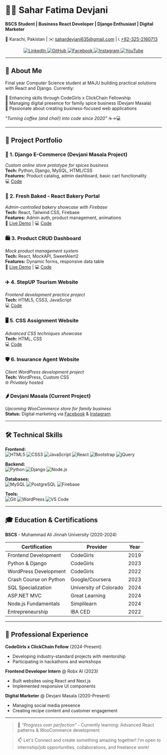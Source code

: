 # 👩‍💻 Sahar Fatima Devjani  
**BSCS Student | Business React Developer | Django Enthusiast | Digital Marketer**  

📍 Karachi, Pakistan | ✉️ [sahardevjani635@gmail.com](mailto:sahardevjani635@gmail.com) | 📞 [+92-325-2160713](tel:+923252160713)  

<div align="center">
  <a href="https://pk.linkedin.com/in/saharfatimadevjani" target="_blank">
    <img src="https://img.shields.io/badge/LinkedIn-0077B5?style=for-the-badge&logo=linkedin&logoColor=white" alt="LinkedIn"/>
  </a>
  <a href="https://github.com/SaharFatimaDevjani" target="_blank">
    <img src="https://img.shields.io/badge/GitHub-100000?style=for-the-badge&logo=github&logoColor=white" alt="GitHub"/>
  </a>
  <a href="https://www.facebook.com/SaharFatimaDevjani/" target="_blank">
    <img src="https://img.shields.io/badge/Facebook-1877F2?style=for-the-badge&logo=facebook&logoColor=white" alt="Facebook"/>
  </a>
  <a href="https://www.instagram.com/saharfatimadevjani/" target="_blank">
    <img src="https://img.shields.io/badge/Instagram-E4405F?style=for-the-badge&logo=instagram&logoColor=white" alt="Instagram"/>
  </a>
  <a href="https://www.youtube.com/channel/UC8F5iBdq19ZMwjFoQYvrB7g" target="_blank">
    <img src="https://img.shields.io/badge/YouTube-FF0000?style=for-the-badge&logo=youtube&logoColor=white" alt="YouTube"/>
  </a>
</div>

---

## 🧩 About Me  

Final year Computer Science student at MAJU building practical solutions with React and Django. Currently:  

🔹 Enhancing skills through CodeGirls x ClickChain Fellowship  
🔹 Managing digital presence for family spice business (Devjani Masala)  
🔹 Passionate about creating business-focused web applications  

*"Turning coffee (and chai!) into code since 2020"* ☕→💻  

---

## 🚀 Project Portfolio

### 🛒 1. Django E-Commerce (Devjani Masala Project)  
*Custom online store prototype for spices business*  
**Tech:** Python, Django, MySQL, HTML/CSS  
**Features:** Product catalog, admin dashboard, basic cart functionality  
💻 [Code](https://github.com/SaharFatimaDevjani/django-ecommerce)  

### 🍞 2. Fresh Baked - React Bakery Portal  
*Admin-controlled bakery showcase with Firebase*  
**Tech:** React, Tailwind CSS, Firebase  
**Features:** Admin auth, product management, animations  
🔗 [Live Demo](https://lnkd.in/dY4QS27R) | 💻 [Code](https://lnkd.in/dvYqrEkq)  

### 🛍️ 3. Product CRUD Dashboard  
*Mock product management system*  
**Tech:** React, MockAPI, SweetAlert2  
**Features:** Dynamic forms, responsive data table  
🔗 [Live Demo](https://lnkd.in/d8WFX98x) | 💻 [Code](https://lnkd.in/dRWk9KJq)  

### ✈️ 4. StepUP Tourism Website  
*Frontend development practice project*  
**Tech:** HTML5, CSS3, JavaScript  
💻 [Code](https://github.com/SaharFatimaDevjani/tourism-website)  

### 🖥️ 5. CSS Assignment Website  
*Advanced CSS techniques showcase*  
**Tech:** HTML, CSS  
💻 [Code](https://github.com/SaharFatimaDevjani/css-assignment)  

### 🛡️ 6. Insurance Agent Website  
*Client WordPress development project*  
**Tech:** WordPress, Custom CSS  
🌐 *Privately hosted*  

### 🌶️ Devjani Masala (Current Project)  
*Upcoming WooCommerce store for family business*  
**Status:** Digital marketing via [Facebook](https://www.facebook.com/SaharFatimaDevjani/) & [Instagram](https://www.instagram.com/saharfatimadevjani/)  

---

## 🛠️ Technical Skills  

**Frontend:**  
![HTML5](https://img.shields.io/badge/-HTML5-E34F26?logo=html5&logoColor=white)
![CSS3](https://img.shields.io/badge/-CSS3-1572B6?logo=css3)
![JavaScript](https://img.shields.io/badge/-JavaScript-F7DF1E?logo=javascript&logoColor=black)
![React](https://img.shields.io/badge/-React-61DAFB?logo=react&logoColor=black)
![Bootstrap](https://img.shields.io/badge/-Bootstrap-7952B3?logo=bootstrap)
![jQuery](https://img.shields.io/badge/-jQuery-0769AD?logo=jquery)

**Backend:**  
![Python](https://img.shields.io/badge/-Python-3776AB?logo=python)
![Django](https://img.shields.io/badge/-Django-092E20?logo=django)
![Node.js](https://img.shields.io/badge/-Node.js-339933?logo=node.js)

**Databases:**  
![MySQL](https://img.shields.io/badge/-MySQL-4479A1?logo=mysql)
![PostgreSQL](https://img.shields.io/badge/-PostgreSQL-4169E1?logo=postgresql)
![Firebase](https://img.shields.io/badge/-Firebase-FFCA28?logo=firebase&logoColor=black)

**Tools:**  
![Git](https://img.shields.io/badge/-Git-F05032?logo=git)
![WordPress](https://img.shields.io/badge/-WordPress-21759B?logo=wordpress)
![VS Code](https://img.shields.io/badge/-VS%20Code-007ACC?logo=visual-studio-code)

---

## 🎓 Education & Certifications  

**BSCS** - Muhammad Ali Jinnah University (2020-2024)  

| Certification | Provider | Year |
|--------------|----------|------|
| Frontend Development | CodeGirls | 2019 |
| Python & Django | CodeGirls | 2023 |
| WordPress Development | CodeGirls | 2022 |
| Crash Course on Python | Google/Coursera | 2023 |
| SQL Specialization | University of Colorado | 2024 |
| ASP.NET MVC | Great Learning | 2024 |
| Node.js Fundamentals | Simplilearn | 2024 |
| Entrepreneurship | IBA CED | 2022 |

---

## 💼 Professional Experience  

**CodeGirls x ClickChain Fellow** (2024-Present)  
- Developing industry-standard projects with mentorship  
- Participating in hackathons and workshops  

**Frontend Developer Intern** @ Robx AI (2023)  
- Built websites using React and Next.js  
- Implemented responsive UI components  

**Digital Marketer** @ Devjani Masala (2020-Present)  
- Managing social media presence  
- Creating recipe content and customer engagement  

---


> 🚀 *"Progress over perfection"* - Currently learning: Advanced React patterns & WooCommerce development  

> 📫 Let's Connect and create something amazing together!
I'm open to internship/job opportunities, collaborations, and freelance work!
